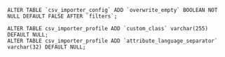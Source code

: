 
    ALTER TABLE `csv_importer_config` ADD `overwrite_empty` BOOLEAN NOT NULL DEFAULT FALSE AFTER `filters`;

    ALTER TABLE csv_importer_profile ADD `custom_class` varchar(255) DEFAULT NULL; 
    ALTER TABLE csv_importer_profile ADD `attribute_language_separator` varchar(32) DEFAULT NULL; 

    

